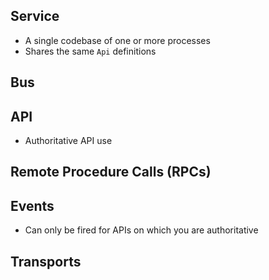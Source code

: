 ## Service

* A single codebase of one or more processes
* Shares the same `Api` definitions

## Bus

## API

* Authoritative API use

## Remote Procedure Calls (RPCs)

## Events

* Can only be fired for APIs on which you are authoritative

## Transports
